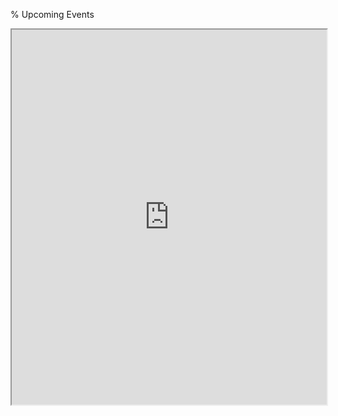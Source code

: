 % Upcoming Events

<style>
iframe {
	height: 600px;
	width: 100%;
}
</style>
<iframe src="https://calendar.google.com/calendar/embed?src=c_af2be064ca6ca5db8aef34f9f9498c12c9bf8f033454788009318a5547b6232d%40group.calendar.google.com&ctz=America%2FEdmonton&wkst=2"></iframe>
